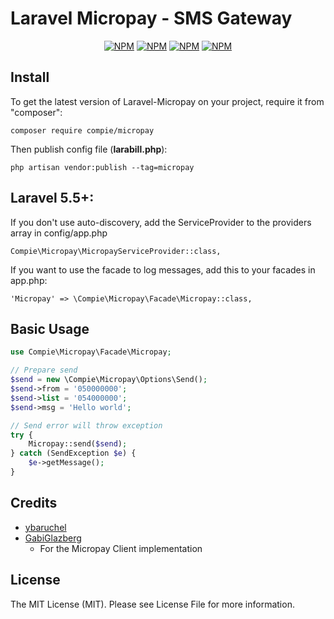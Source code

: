 # Laravel Micropay - SMS Gateway

<p align="center">
<a href="https://travis-ci.org/compie/micropay"><img src="https://travis-ci.org/compie/micropay.svg?branch=master" alt="NPM"></a>
<a href="https://packagist.org/packages/compie/micropay"><img src="https://poser.pugx.org/compie/micropay/version.png" alt="NPM"></a>
<a href="https://packagist.org/packages/compie/micropay"><img src="https://poser.pugx.org/compie/micropay/d/total.png" alt="NPM"></a>
<a href="http://choosealicense.com/licenses/mit/"><img src="https://poser.pugx.org/compie/micropay/license.png" alt="NPM"></a>
</p>

## Install

To get the latest version of Laravel-Micropay on your project, require it from "composer":


```composer require compie/micropay ```

Then publish config file (**larabill.php**):

```php artisan vendor:publish --tag=micropay```

## Laravel 5.5+:
If you don't use auto-discovery, add the ServiceProvider to the providers array in config/app.php

```Compie\Micropay\MicropayServiceProvider::class,```

If you want to use the facade to log messages, add this to your facades in app.php:

```'Micropay' => \Compie\Micropay\Facade\Micropay::class,```

## Basic Usage
```php
use Compie\Micropay\Facade\Micropay;

// Prepare send
$send = new \Compie\Micropay\Options\Send();
$send->from = '050000000';
$send->list = '054000000';
$send->msg = 'Hello world';

// Send error will throw exception
try {
    Micropay::send($send);
} catch (SendException $e) {
    $e->getMessage();
}
```

## Credits

- [ybaruchel](https://github.com/ybaruchel)
- [GabiGlazberg](https://github.com/GabiGlazberg)
    - For the Micropay Client implementation

## License
The MIT License (MIT). Please see License File for more information.